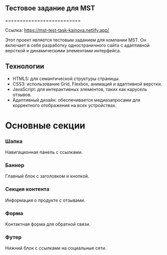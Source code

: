 ## Тестовое задание для MST 
==========================

Ссылка: https://mst-test-task-kainova.netlify.app/

Этот проект является тестовым заданием для компании MST. Он включает в себя разработку одностраничного сайта с адаптивной версткой и динамическими элементами интерфейса.

Технологии
------------

*   HTML5: для семантической структуры страницы.
*   CSS3: использование Grid, Flexbox, анимаций и адаптивной верстки.
*   JavaScript: для интерактивных элементов, таких как карусель отзывов.
*   Адаптивный дизайн: обеспечивается медиазапросами для корректного отображения на всех устройствах.

Основные секции
===============

### Шапка

Навигационная панель с ссылками.

### Баннер

Главный блок с заголовком и кнопкой.

### Секция контента

Информация о продукте с отзывами.

### Форма

Контактная форма для обратной связи.

### Футер

Нижний блок с ссылками на социальные сети.
